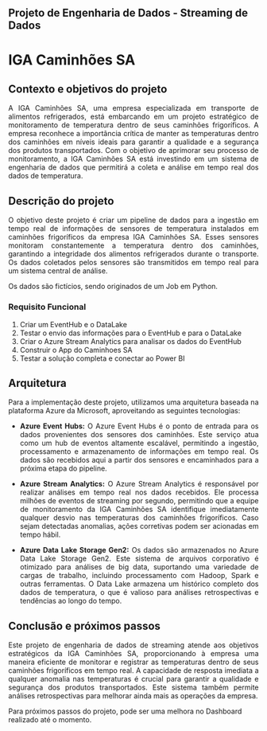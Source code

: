 ## Projeto de Engenharia de Dados - Streaming de Dados

# IGA Caminhões SA

## Contexto e objetivos do projeto
<p align="justify">
A IGA Caminhões SA, uma empresa especializada em transporte de alimentos refrigerados, está embarcando em um projeto estratégico de monitoramento de temperatura dentro de seus caminhões frigoríficos. A empresa reconhece a importância crítica de manter as temperaturas dentro dos caminhões em níveis ideais para garantir a qualidade e a segurança dos produtos transportados. Com o objetivo de aprimorar seu processo de monitoramento, a IGA Caminhões SA está investindo em um sistema de engenharia de dados que permitirá a coleta e análise em tempo real dos dados de temperatura.
</p>

## Descrição do projeto
<p align="justify">
O objetivo deste projeto é criar um pipeline de dados para a ingestão em tempo real de informações de sensores de temperatura instalados em caminhões frigoríficos da empresa IGA Caminhões SA. Esses sensores monitoram constantemente a temperatura dentro dos caminhões, garantindo a integridade dos alimentos refrigerados durante o transporte. Os dados coletados pelos sensores são transmitidos em tempo real para um sistema central de análise.

Os dados são fictícios, sendo originados de um Job em Python. 
</p>

### Requisito Funcional

1) Criar um EventHub e o DataLake
2) Testar o envio das informações para o EventHub e para o DataLake
3) Criar o Azure Stream Analytics para analisar os dados do EventHub
4) Construir o App do Caminhoes SA
5) Testar a solução completa e conectar ao Power BI

## Arquitetura

<p align="justify">
Para a implementação deste projeto, utilizamos uma arquitetura baseada na plataforma Azure da Microsoft, aproveitando as seguintes tecnologias:
</p>

- <p align="justify"> <b>Azure Event Hubs:</b> O Azure Event Hubs é o ponto de entrada para os dados provenientes dos sensores dos caminhões. Este serviço atua como um hub de eventos altamente escalável, permitindo a ingestão, processamento e armazenamento de informações em tempo real. Os dados são recebidos aqui a partir dos sensores e encaminhados para a próxima etapa do pipeline.</p>

- <p align="justify"> <b> Azure Stream Analytics:</b> O Azure Stream Analytics é responsável por realizar análises em tempo real nos dados recebidos. Ele processa milhões de eventos de streaming por segundo, permitindo que a equipe de monitoramento da IGA Caminhões SA identifique imediatamente qualquer desvio nas temperaturas dos caminhões frigoríficos. Caso sejam detectadas anomalias, ações corretivas podem ser acionadas em tempo hábil.</p>

- <p align="justify"> <b>Azure Data Lake Storage Gen2:</b> Os dados são armazenados no Azure Data Lake Storage Gen2. Este sistema de arquivos corporativo é otimizado para análises de big data, suportando uma variedade de cargas de trabalho, incluindo processamento com Hadoop, Spark e outras ferramentas. O Data Lake armazena um histórico completo dos dados de temperatura, o que é valioso para análises retrospectivas e tendências ao longo do tempo.</p>

## Conclusão e próximos passos
<p align="justify">
Este projeto de engenharia de dados de streaming atende aos objetivos estratégicos da IGA Caminhões SA, proporcionando à empresa uma maneira eficiente de monitorar e registrar as temperaturas dentro de seus caminhões frigoríficos em tempo real. A capacidade de resposta imediata a qualquer anomalia nas temperaturas é crucial para garantir a qualidade e segurança dos produtos transportados. Este sistema também permite análises retrospectivas para melhorar ainda mais as operações da empresa.

Para próximos passos do projeto, pode ser uma melhora no Dashboard realizado até o momento.</p>
